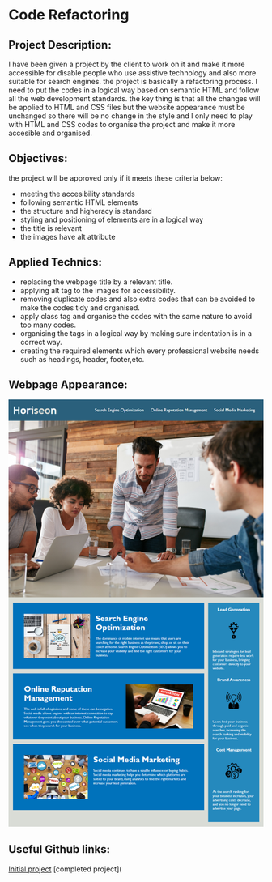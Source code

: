 # Code Refactoring

## Project Description:

I have been given a project by the client to work on it and make it more accessible for disable people who use assistive technology and also more suitable for search engines.
the project is basically a refactoring process.
I need to put the codes in a logical way based on semantic HTML and follow all the web development standards. the key thing is that all the changes will be applied to HTML and CSS files but the website appearance must be unchanged so there will be no change in the style and I only need to play with HTML and CSS codes to organise the project and make it more accesible and organised.

## Objectives:

the project will be approved only if it meets these criteria below:

- meeting the accesibility standards
- following semantic HTML elements
- the structure and higheracy is standard
- styling and positioning of elements are in a logical way
- the title is relevant
- the images have alt attribute

## Applied Technics:

- replacing the webpage title by a relevant title.
- applying alt tag to the images for accessibility.
- removing duplicate codes and also extra codes that can be avoided to make the codes tidy and organised.
- apply class tag and  organise the codes with the same nature to avoid too many codes.
- organising the tags in a logical way by making sure indentation is in a correct way.
- creating the required elements which every professional website needs such as headings, header, footer,etc.


## Webpage Appearance:
![digital-marketing-website](https://github.com/amiresf1983/Week1-Refactoring-AE/blob/main/assets/images/01-html-css-git-homework-demo.png)

## Useful Github links:
[Initial project](https://github.com/amiresf1983/Week1-Refactoring-AE/tree/main/assets/initial-files)
[completed project](
